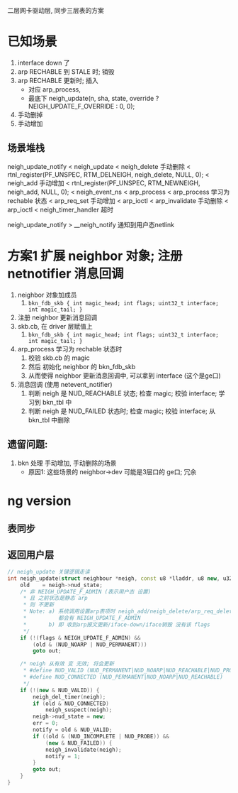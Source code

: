 二层网卡驱动层, 同步三层表的方案
# 已知场景
1. interface down 了
2. arp RECHABLE 到 STALE 时; 销毁
3. arp RECHABLE 更新时; 插入
    + 对应 arp_process,
    + 最底下 neigh_update(n, sha, state, override ? NEIGH_UPDATE_F_OVERRIDE : 0, 0);
4. 手动删掉
5. 手动增加

## 场景堆栈
neigh_update_notify
    < neigh_update
        < neigh_delete 手动删除
            < rtnl_register(PF_UNSPEC, RTM_DELNEIGH, neigh_delete, NULL, 0);
        < neigh_add    手动增加
            < rtnl_register(PF_UNSPEC, RTM_NEWNEIGH, neigh_add, NULL, 0);
        < neigh_event_ns
            < arp_process
        < arp_process  学习为 rechable 状态
        < arp_req_set    手动增加 < arp_ioctl
        < arp_invalidate 手动删除 < arp_ioctl
    < neigh_timer_handler 超时

neigh_update_notify
    > __neigh_notify 通知到用户态netlink

# 方案1 扩展 neighbor 对象; 注册 netnotifier 消息回调
1. neighbor 对象加成员
    1. `bkn_fdb_skb { int magic_head; int flags; uint32_t interface; int magic_tail; }`
2. 注册 neighbor 更新消息回调
1. skb.cb, 在 driver 层赋值上
    1. `bkn_fdb_skb { int magic_head; int flags; uint32_t interface; int magic_tail; }`
2. arp_process 学习为 rechable 状态时
    1. 校验 skb.cb 的 magic
    2. 然后 初始化 neighbor 的 bkn_fdb_skb
    3. 从而使得 neighbor 更新消息回调中, 可以拿到 interface (这个是ge口)
5. 消息回调 (使用 netevent_notifier)
    1. 判断 neigh 是 NUD_REACHABLE 状态; 检查 magic; 校验 interface; 学习到 bkn_tbl 中
    2. 判断 neigh 是 NUD_FAILED  状态时; 检查 magic; 校验 interface; 从 bkn_tbl 中删除
## 遗留问题:
1. bkn 处理 手动增加, 手动删除的场景
    + 原因1: 这些场景的 neighbor->dev 可能是3层口的 ge口; 冗余


# ng version
## 表同步
## 返回用户层

```c++
// neigh_update 关键逻辑走读
int neigh_update(struct neighbour *neigh, const u8 *lladdr, u8 new, u32 flags, u32 nlmsg_pid) {
    old    = neigh->nud_state;
    /* 非 NEIGH_UPDATE_F_ADMIN (表示用户态 设置)
     * 且 之前状态是静态 arp
     * 则 不更新
     * Note: a) 系统调用设置arp表项时 neigh_add/neigh_delete/arp_req_delete/arp_req_set
     *          都会有 NEIGH_UPDATE_F_ADMIN
     *       b) 即 收到arp报文更新/iface-down/iface销毁 没有该 flags
     */
    if (!(flags & NEIGH_UPDATE_F_ADMIN) &&
        (old & (NUD_NOARP | NUD_PERMANENT)))
	    goto out;

    /* neigh 从有效 变 无效; 将会更新
     * #define NUD_VALID (NUD_PERMANENT|NUD_NOARP|NUD_REACHABLE|NUD_PROBE|NUD_STALE|NUD_DELAY)
     * #define NUD_CONNECTED (NUD_PERMANENT|NUD_NOARP|NUD_REACHABLE)
     */
	if (!(new & NUD_VALID)) {
		neigh_del_timer(neigh);
		if (old & NUD_CONNECTED)
			neigh_suspect(neigh);
		neigh->nud_state = new;
		err = 0;
		notify = old & NUD_VALID;
		if ((old & (NUD_INCOMPLETE | NUD_PROBE)) &&
		    (new & NUD_FAILED)) {
			neigh_invalidate(neigh);
			notify = 1;
		}
		goto out;
	}
}
```